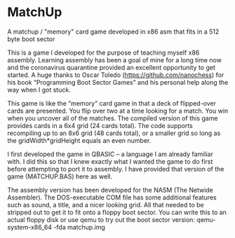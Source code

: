 # MatchUp
A matchup / "memory" card game developed in x86 asm that fits in a 512 byte boot sector

This is a game I developed for the purpose of teaching myself x86 assembly. Learning assembly has been a goal of mine for a long time now and the coronavirus quarantine provided an excellent opportunity to get started. A huge thanks to Oscar Toledo (https://github.com/nanochess) for his book “Programming Boot Sector Games” and his personal help along the way when I got stuck.

This game is like the “memory” card game in that a deck of flipped-over cards are presented. You flip over two at a time looking for a match. You win when you uncover all of the matches. The compiled version of this game provides cards in a 6x4 grid (24 cards total). The code supports recompiling up to an 8x6 grid (48 cards total), or a smaller grid so long as the gridWidth*gridHeight equals an even number.

I first developed the game in QBASIC – a language I am already familiar with. I did this so that I knew exactly what I wanted the game to do first before attempting to port it to assembly. I have provided that version of the game (MATCHUP.BAS) here as well.

The assembly version has been developed for the NASM (The Netwide Assembler). The DOS-executable COM file has some additional features such as sound, a title, and a nicer looking grid. All that needed to be stripped out to get it to fit onto a floppy boot sector. You can write this to an actual floppy disk or use qemu to try out the boot sector version: qemu-system-x86_64 -fda matchup.img
